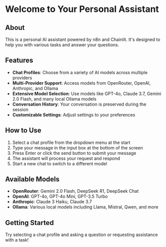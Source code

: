 # Welcome to Your Personal Assistant

## About
This is a personal AI assistant powered by n8n and Chainlit. It's designed to help you with various tasks and answer your questions.

## Features
- **Chat Profiles**: Choose from a variety of AI models across multiple providers
- **Multi-Provider Support**: Access models from OpenRouter, OpenAI, Anthropic, and Ollama
- **Extensive Model Selection**: Use models like GPT-4o, Claude 3.7, Gemini 2.0 Flash, and many local Ollama models
- **Conversation History**: Your conversation is preserved during the session
- **Customizable Settings**: Adjust settings to your preferences

## How to Use
1. Select a chat profile from the dropdown menu at the start
2. Type your message in the input box at the bottom of the screen
3. Press Enter or click the send button to submit your message
4. The assistant will process your request and respond
5. Start a new chat to switch to a different model

## Available Models
- **OpenRouter**: Gemini 2.0 Flash, DeepSeek R1, DeepSeek Chat
- **OpenAI**: GPT-4o, GPT-4o Mini, GPT-3.5 Turbo
- **Anthropic**: Claude 3 Haiku, Claude 3.7
- **Ollama**: Various local models including Llama, Mistral, Qwen, and more

## Getting Started
Try selecting a chat profile and asking a question or requesting assistance with a task! 